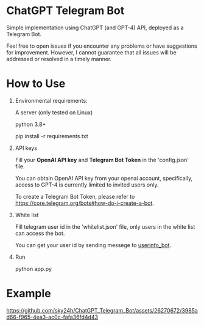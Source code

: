 # ChatGPT Telegram Bot
Simple implementation using ChatGPT (and GPT-4) API, deployed as a Telegram Bot.

Feel free to open issues if you encounter any problems or have suggestions for improvement. 
However, I cannot guarantee that all issues will be addressed or resolved in a timely manner.

# How to Use
1. Environmental requirements:

    A server (only tested on Linux)
    
    python 3.8+
    
    pip install -r requirements.txt

2. API keys

    Fill your **OpenAI API key** and **Telegram Bot Token** in the 'config.json' file.
  
    You can obtain OpenAI API key from your openai account, specifically, access to GPT-4 is currently limited to invited users only.
  
    To create a Telegram Bot Token, please refer to https://core.telegram.org/bots#how-do-i-create-a-bot.

3. White list

    Fill telegram user id in the 'whitelist.json' file, only users in the white list can access the bot.
    
    You can get your user id by sending messege to [userinfo_bot](https://telegram.me/userinfobot).

4. Run

    python app.py


# Example


https://github.com/sky24h/ChatGPT_Telegram_Bot/assets/26270672/3985ad66-f965-4ea3-ac0c-fafa36fd4d43











